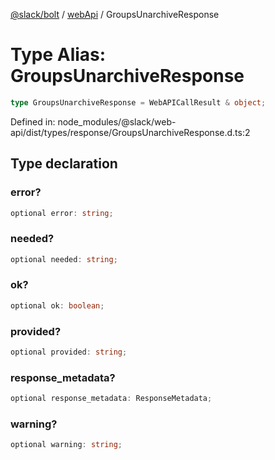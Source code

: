 [@slack/bolt](../../../../index.md) / [webApi](../index.md) / GroupsUnarchiveResponse

# Type Alias: GroupsUnarchiveResponse

```ts
type GroupsUnarchiveResponse = WebAPICallResult & object;
```

Defined in: node\_modules/@slack/web-api/dist/types/response/GroupsUnarchiveResponse.d.ts:2

## Type declaration

### error?

```ts
optional error: string;
```

### needed?

```ts
optional needed: string;
```

### ok?

```ts
optional ok: boolean;
```

### provided?

```ts
optional provided: string;
```

### response\_metadata?

```ts
optional response_metadata: ResponseMetadata;
```

### warning?

```ts
optional warning: string;
```

